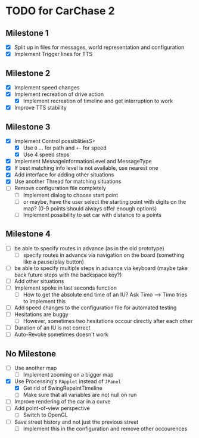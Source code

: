 # TODO for CarChase 2

## Milestone 1
 * [x] Split up in files for messages, world representation and configuration
 * [x] Implement Trigger lines for TTS

## Milestone 2
 * [x] Implement speed changes
 * [x] Implement recreation of drive action
   * [x] Implement recreation of timeline and get interruption to work
 * [x] Improve TTS stability

## Milestone 3
 * [x] Implement Control possiblitiesS+
   * [x] Use `0` ... for path and `+-` for speed
   * [x] Use 4 speed steps
 * [x] Implement MessageInformationLevel and MessageType
 * [x] If best matching info level is not available, use nearest one
 * [x] Add interface for adding other situations
 * [x] Use another Thread for matching situations
 * [ ] Remove configuration file completely
   * [ ] Implement dialog to choose start point
   * [ ] or maybe, have the user select the starting point with digits on the map? (0-9 points should always offer enough options)
   * [ ] Implement possibility to set car with distance to a points

## Milestone 4
 * [ ] be able to specify routes in advance (as in the old prototype)
   * [ ] specify routes in advance via navigation on the board (something like a pause/play button)
 * [ ] be able to specify multiple steps in advance via keyboard (maybe take back future steps with the backspace key?)
 * [ ] Add other situations
 * [ ] Implement spoke in last seconds function
   * [ ] How to get the absolute end time of an IU? Ask Timo --> Timo tries to implement this
 * [ ] Add speed changes to the configuration file for automated testing
 * [ ] Hesitations are buggy
   * [ ] However, sometimes two hesitations occour directly after each other
 * [ ] Duration of an IU is not correct
 * [ ] Auto-Revoke sometimes doesn't work

## No Milestone
 * [ ] Use another map
   * [ ] Implement zooming on a bigger map
 * [x] Use Processing's `PApplet` instead of `JPanel`
   * [x] Get rid of SwingRepaintTimeline
   * [ ] Make sure that all variables are not null on run
 * [ ] Improve rendering of the car in a curve
 * [ ] Add point-of-view perspective
   * [ ] Switch to OpenGL
 * [ ] Save street history and not just the previous street
   * [ ] Implement this in the configuration and remove other occourences
